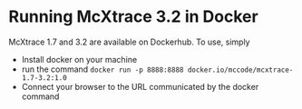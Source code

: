 # Running McXtrace 3.2 in Docker

McXtrace 1.7 and 3.2 are available on Dockerhub. To use, simply

* Install docker on your machine
* run the command
```docker run -p 8888:8888 docker.io/mccode/mcxtrace-1.7-3.2:1.0```
* Connect your browser to the URL communicated by the docker command

